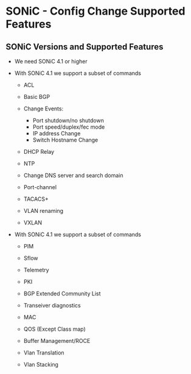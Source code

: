 # SONiC - Config Change Supported Features

## SONiC Versions and Supported Features 

- We need SONiC 4.1 or higher

- With SONiC 4.1 we support a subset of commands

  - ACL 

  - Basic BGP 
  - Change Events: 
    - Port shutdown/no shutdown 
    - Port speed/duplex/fec mode 
    - IP address Change 
    - Switch Hostname Change 
  - DHCP Relay 
  - NTP 

  - Change DNS server and search domain 

  - Port-channel

  - TACACS+ 

  - VLAN renaming 

  - VXLAN 

- With SONiC 4.1 we support a subset of commands

  - PIM

  - Sflow

  - Telemetry

  - PKI

  - BGP Extended Community List

  - Transeiver diagnostics

  - MAC

  - QOS (Except Class map)

  - Buffer Management/ROCE

  - Vlan Translation 

  - Vlan Stacking
